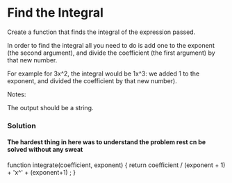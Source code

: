 # Find the Integral

Create a function that finds the integral of the expression passed.

In order to find the integral all you need to do is add one to the exponent (the second argument), and divide the coefficient (the first argument) by that new number.

For example for 3x^2, the integral would be 1x^3: we added 1 to the exponent, and divided the coefficient by that new number).

Notes:

The output should be a string.

### Solution

#### The hardest thing in here was to understand the problem rest cn be solved without any sweat
function integrate(coefficient, exponent) {
 return coefficient / (exponent + 1) + 'x^' + (exponent+1) ;
}